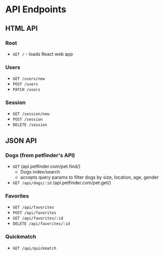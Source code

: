 # API Endpoints

## HTML API

### Root

- `GET /` - loads React web app

### Users

- `GET /users/new`
- `POST /users`
- `PATCH /users`

### Session

- `GET /session/new`
- `POST /session`
- `DELETE /session`

## JSON API

### Dogs (from petfinder's API) 

- `GET` (api.petfinder.com/pet.find/)
  - Dogs index/search
  - accepts query params to filter dogs by size, location, age, gender
- `GET /api/dogs/:id` (api.petfinder.com/pet.get/)


### Favorites

- `GET /api/favorites`
- `POST /api/favorites`
- `GET /api/favorites/:id`
- `DELETE /api/favorites/:id`

### Quickmatch

- `GET /api/quickmatch`

